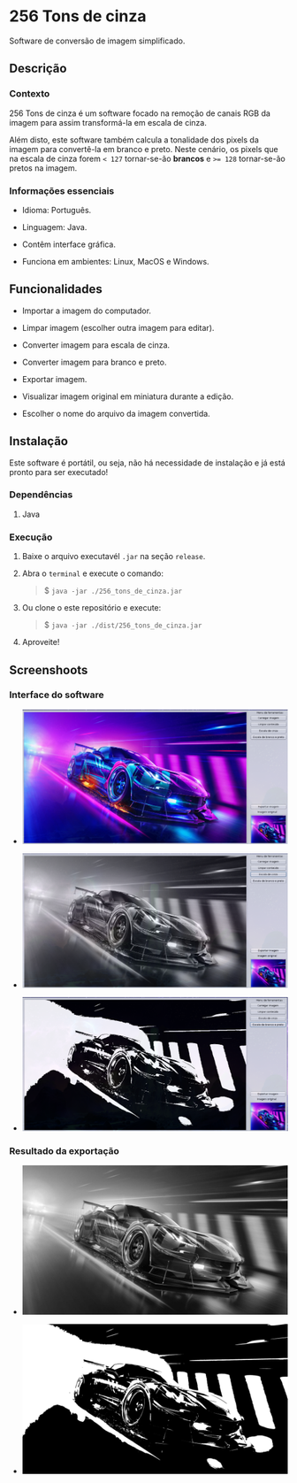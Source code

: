 # 256 Tons de cinza

Software de conversão de imagem simplificado.

## Descrição

### Contexto

256 Tons de cinza é um software focado na remoção de canais RGB da imagem para assim transformá-la em escala de cinza.

Além disto, este software também calcula a tonalidade dos pixels da imagem para convertê-la em branco e preto. Neste cenário, os pixels que na escala de cinza forem `< 127` tornar-se-ão **brancos** e `>= 128` tornar-se-ão pretos na imagem.

### Informações essenciais

- Idioma: Português.

- Linguagem: Java.

- Contêm interface gráfica.

- Funciona em ambientes: Linux, MacOS e Windows.

## Funcionalidades

- Importar a imagem do computador.

- Limpar imagem (escolher outra imagem para editar).

- Converter imagem para escala de cinza.

- Converter imagem para branco e preto.

- Exportar imagem.

- Visualizar imagem original em miniatura durante a edição.

- Escolher o nome do arquivo da imagem convertida.

## Instalação

Este software é portátil, ou seja, não há necessidade de instalação e já está pronto para ser executado!

### Dependências

1. Java

### Execução

1. Baixe o arquivo executavél `.jar` na seção `release`.

1. Abra o `terminal` e execute o comando:
    > $ `java -jar ./256_tons_de_cinza.jar`

1. Ou clone o este repositório e execute:
    > $ `java -jar ./dist/256_tons_de_cinza.jar`

1. Aproveite!

## Screenshoots

### Interface do software

- ![Software](./screenshots/software.png)

- ![Software gray scale](./screenshots/software-grey_scale.png)

- ![Software white black](./screenshots/software-white_black.png)

### Resultado da exportação

- ![Export gray scale](./screenshots/export-grey_scale.jpg)

- ![Export white black](./screenshots/export-white_black.jpg)
